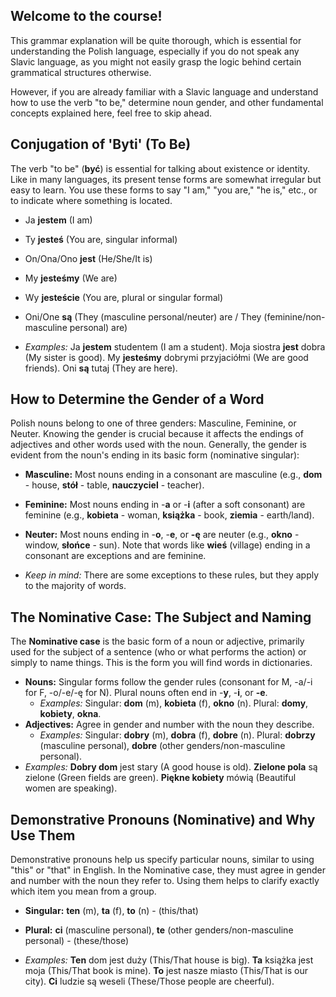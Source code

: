 ## Welcome to the course!

This grammar explanation will be quite thorough, which is essential for understanding the Polish language, especially if you do not speak any Slavic language, as you might not easily grasp the logic behind certain grammatical structures otherwise.

However, if you are already familiar with a Slavic language and understand how to use the verb "to be," determine noun gender, and other fundamental concepts explained here, feel free to skip ahead.

## Conjugation of 'Byti' (To Be)

The verb "to be" (**być**) is essential for talking about existence or identity. Like in many languages, its present tense forms are somewhat irregular but easy to learn. You use these forms to say "I am," "you are," "he is," etc., or to indicate where something is located.

* Ja **jestem** (I am)
* Ty **jesteś** (You are, singular informal)
* On/Ona/Ono **jest** (He/She/It is)
* My **jesteśmy** (We are)
* Wy **jesteście** (You are, plural or singular formal)
* Oni/One **są** (They (masculine personal/neuter) are / They (feminine/non-masculine personal) are)

* *Examples:* Ja **jestem** studentem (I am a student). Moja siostra **jest** dobra (My sister is good). My **jesteśmy** dobrymi przyjaciółmi (We are good friends). Oni **są** tutaj (They are here).

## How to Determine the Gender of a Word

Polish nouns belong to one of three genders: Masculine, Feminine, or Neuter. Knowing the gender is crucial because it affects the endings of adjectives and other words used with the noun. Generally, the gender is evident from the noun's ending in its basic form (nominative singular):

* **Masculine:** Most nouns ending in a consonant are masculine (e.g., **dom** - house, **stół** - table, **nauczyciel** - teacher).
* **Feminine:** Most nouns ending in -**a** or -**i** (after a soft consonant) are feminine (e.g., **kobieta** - woman, **książka** - book, **ziemia** - earth/land).
* **Neuter:** Most nouns ending in -**o**, -**e**, or **-ę** are neuter (e.g., **okno** - window, **słońce** - sun). Note that words like **wieś** (village) ending in a consonant are exceptions and are feminine.

* *Keep in mind:* There are some exceptions to these rules, but they apply to the majority of words.

## The Nominative Case: The Subject and Naming

The **Nominative case** is the basic form of a noun or adjective, primarily used for the subject of a sentence (who or what performs the action) or simply to name things. This is the form you will find words in dictionaries.

* **Nouns:** Singular forms follow the gender rules (consonant for M, -a/-i for F, -o/-e/-ę for N). Plural nouns often end in -**y**, -**i**, or **-e**.
    * *Examples:* Singular: **dom** (m), **kobieta** (f), **okno** (n). Plural: **domy**, **kobiety**, **okna**.
* **Adjectives:** Agree in gender and number with the noun they describe.
    * *Examples:* Singular: **dobry** (m), **dobra** (f), **dobre** (n). Plural: **dobrzy** (masculine personal), **dobre** (other genders/non-masculine personal).
* *Examples:* **Dobry dom** jest stary (A good house is old). **Zielone pola** są zielone (Green fields are green). **Piękne kobiety** mówią (Beautiful women are speaking).

## Demonstrative Pronouns (Nominative) and Why Use Them

Demonstrative pronouns help us specify particular nouns, similar to using "this" or "that" in English. In the Nominative case, they must agree in gender and number with the noun they refer to. Using them helps to clarify exactly which item you mean from a group.

* **Singular:** **ten** (m), **ta** (f), **to** (n) - (this/that)
* **Plural:** **ci** (masculine personal), **te** (other genders/non-masculine personal) - (these/those)

* *Examples:* **Ten** dom jest duży (This/That house is big). **Ta** książka jest moja (This/That book is mine). **To** jest nasze miasto (This/That is our city). **Ci** ludzie są weseli (These/Those people are cheerful).